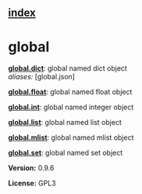 [index](index.html) 
---

# global




[**global.dict**](global.dict.html): global named dict object <br>
_aliases:_ \[global.json\]


[**global.float**](global.float.html): global named float object 

[**global.int**](global.int.html): global named integer object 

[**global.list**](global.list.html): global named list object 

[**global.mlist**](global.mlist.html): global named mlist object 

[**global.set**](global.set.html): global named set object 


**Version:** 0.9.6

**License:** GPL3
